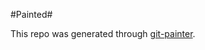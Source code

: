 #Painted#

This repo was generated through [git-painter][git-painter].

[git-painter]: https://github.com/brandonlilly/git-painter
